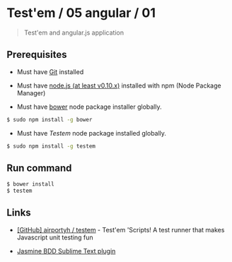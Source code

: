 # Test'em / 05 angular / 01

> Test'em and angular.js application


## Prerequisites

* Must have [Git](http://git-scm.com/) installed

* Must have [node.js (at least v0.10.x)](http://nodejs.org/) installed with npm (Node Package Manager)

* Must have [bower](http://bower.io/) node package installer globally.

```bash
$ sudo npm install -g bower
```

* Must have *Testem* node package installed globally.

```bash
$ sudo npm install -g testem
```


## Run command

```bash
$ bower install
$ testem
```


## Links

* [[GitHub] airportyh / testem](https://github.com/airportyh/testem) - Test'em 'Scripts! A test runner that makes Javascript unit testing fun

* [Jasmine BDD Sublime Text plugin](https://sublime.wbond.net/packages/Jasmine%20BDD)

